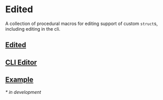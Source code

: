 # Edited

A collection of procedural macros for editing 
support of custom `struct`s, including editing in the cli.

## [Edited](edited/README.md)

## [CLI Editor](cli-editor/README.md)

## [Example](example/README.md)

_* in development_